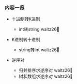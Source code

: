 ### 内容一览

- 十进制转K进制
  - int转string waltz26🌟

- K进制转十进制
  - string转int waltz26🌟

- 逆序对
  - 归并排序求逆序对 waltz26🌟
  - 树状数组求逆序对 waltz26🌟
